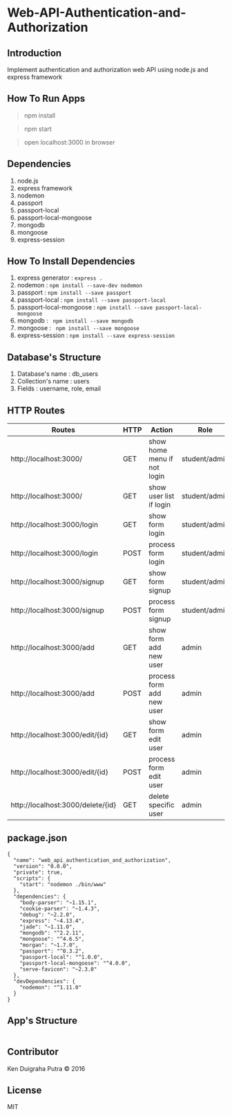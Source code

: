 # Web-API-Authentication-and-Authorization

## Introduction
Implement authentication and authorization web API using node.js and express framework

## How To Run Apps
> npm install

> npm start

> open localhost:3000 in browser

## Dependencies
1. node.js
2. express framework
3. nodemon
4. passport
5. passport-local
6. passport-local-mongoose
7. mongodb
8. mongoose
9. express-session

## How To Install Dependencies
1. express generator : ```express .```
2. nodemon : ```npm install --save-dev nodemon```
3. passport : ```npm install --save passport```
4. passport-local : ```npm install --save passport-local```
5. passport-local-mongoose : ```npm install --save passport-local-mongoose```
6. mongodb : ``` npm install --save mongodb```
7. mongoose : ``` npm install --save mongoose```
8. express-session : ```npm install --save express-session```

## Database's Structure

1. Database's name : db_users
2. Collection's name : users
3. Fields : username, role, email

## HTTP Routes

| Routes | HTTP | Action | Role |
|--------|------|--------|------|
| http://localhost:3000/ | GET | show home menu if not login | student/admin |
| http://localhost:3000/ | GET | show user list if login | student/admin |
| http://localhost:3000/login | GET | show form login | student/admin |
| http://localhost:3000/login | POST | process form login | student/admin |
| http://localhost:3000/signup | GET | show form signup | student/admin |
| http://localhost:3000/signup | POST | process form signup | student/admin |
| http://localhost:3000/add | GET | show form add new user | admin |
| http://localhost:3000/add | POST | process form add new user | admin |
| http://localhost:3000/edit/{id} | GET | show form edit user | admin |
| http://localhost:3000/edit/{id} | POST | process form edit user | admin |
| http://localhost:3000/delete/{id} | GET | delete specific user | admin |


## package.json

```
{
  "name": "web_api_authentication_and_authorization",
  "version": "0.0.0",
  "private": true,
  "scripts": {
    "start": "nodemon ./bin/www"
  },
  "dependencies": {
    "body-parser": "~1.15.1",
    "cookie-parser": "~1.4.3",
    "debug": "~2.2.0",
    "express": "~4.13.4",
    "jade": "~1.11.0",
    "mongodb": "^2.2.11",
    "mongoose": "^4.6.5",
    "morgan": "~1.7.0",
    "passport": "^0.3.2",
    "passport-local": "^1.0.0",
    "passport-local-mongoose": "^4.0.0",
    "serve-favicon": "~2.3.0"
  },
  "devDependencies": {
    "nodemon": "^1.11.0"
  }
}

```

## App's Structure

```
```


## Contributor
Ken Duigraha Putra &copy; 2016

## License
MIT
